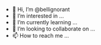 - 👋 Hi, I’m @bellignorant
- 👀 I’m interested in ...
- 🌱 I’m currently learning ...
- 💞️ I’m looking to collaborate on ...
- 📫 How to reach me ...

<!---
bellignorant/bellignorant is a ✨ special ✨ repository because its `README.md` (this file) appears on your GitHub profile.
You can click the Preview link to take a look at your changes.
--->
